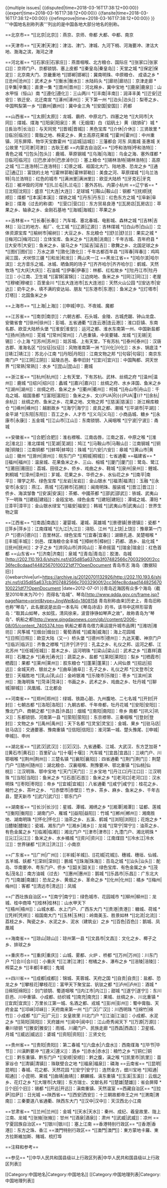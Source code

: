 {{multiple issues|
{{disputed|time=2018-03-16T17:38:12+00:00}}
{{expert|time=2018-03-16T17:38:12+00:00}}
{{fansite|time=2018-03-16T17:38:12+00:00}}
{{refimprove|time=2018-03-16T17:38:12+00:00}}
}}
'''中国地名别称列表'''列出的是中国各地大部分地名的别称。

==北京市==
*[[北京|北京]]：燕京、京师、帝都
大都、中都、南京

==天津市==
*[[天津|天津]]：津沽、津门、津城、九河下梢、河海要冲、津沽大地、渤海之滨，海河之津

==河北省==
*[[石家庄|石家庄]]：燕晋咽喉、北方粮仓、国际庄
*[[张家口|张家口]]：京师门户、京都锁钥、塞上皮都 
*[[秦皇岛|秦皇岛]]：天堂之城
*[[保定|保定]]：北京南大门、京畿重地
*[[邯郸|邯郸]]：冀南明珠、中原粮仓、 成语之乡
*[[沧州|沧州]]：武术之乡 
*[[衡水|衡水]]：水陆码头
*[[廊坊|廊坊]]：京津走廊 
*[[辛集|辛集]]：直隶一集 
*[[晋州|晋州]]：河北棉乡、冀中宝地 
*[[鹿泉|鹿泉]]：山水甲恒（恒山）南 
*[[遵化|遵化]]：三山两川 
*[[丰南|丰南]]：润泽丰美 
*[[迁安|迁安]]：铁迁安、北迁南宣 
*[[涿州|涿州]]：天下第一州 
*[[泊头|泊头]]：梨枣之乡、中国鸭梨第一乡 
*[[霸州|霸州]]：冀中金三角
*[[安国|安国]]：药都

==山西省==
*[[太原|太原]]：龙城、霸府、中原北门、四塞之地 
*[[大同市|大同]]：煤城、煤海 
*[[阳泉|阳泉]]：黑（无烟煤）白（铝矾土）黄（硫铁矿）城 
*[[長治市|长治]]：与天同党
*[[晋城|晋城]]：黑色宝库 
*[[介休|介休]]：三贤故里 
*[[临汾|临汾]]：膏脂之地、棉麦之乡、黄土高原花果城 
*[[霍州|霍州]]：中州重镇、河东屏障、物华天宝数霍州 
*[[运城|运城]]：三藩都会 河东 凤凰城 圣惠城 关公故里 
*[[河津|河津]]：古耿王都 
==内蒙古自治区==
*[[呼和浩特|呼和浩特]]：青色之城 
*[[包头|包头]]：鹿城、草原钢城 
*[[乌海|乌海]]：乌金之海、塞外煤都 
*[[临河|临河]]（[[巴彦淖尔|巴彦淖尔]]）：塞上粮仓 
*[[锡林浩特|锡林浩特]]：高原之城 
*[[二连浩特|二连浩特]]：幻景之城、祖国北大门、陆地港、恐龙之乡 
*[[通辽|通辽]]：富饶的土地 
*[[霍林郭勒|霍林郭勒]]：美食之河、草原煤城 
*[[乌兰浩特|乌兰浩特]]：红色的城市 
*[[满洲里|满洲里]]：欧亚大陆桥 
*[[牙克石|牙克石]]：被冲毁的河岸 
*[[扎兰屯|扎兰屯]]：塞外苏杭、内蒙小杭州 
==辽宁省==
*[[沈阳|沈阳]]：盛京
*[[大连|大连]]：足球城 
*[[鞍山|鞍山]]：钢都 
*[[抚顺|抚顺]]：煤都 
*[[本溪|本溪]]：煤铁之城 
*[[丹东|丹东]]：红色东方之城 
*[[阜新|阜新]]：煤海（过去的称谓） 
*[[营口|营口]]：东方贸易良港 
*[[瓦房店|瓦房店]]：苹果之乡、轴承之乡、金刚石基地 
*[[海城|海城]]：苹果之乡

==吉林省==
*[[长春|长春]]：汽车城、塞北春城、电影城、森林之城 
*[[吉林|吉林]]：沿江的地方、船厂、化工城 
*[[辽源|辽源]]：吉林煤城 
*[[白山市|白山]]：立体资源宝库 
*[[榆树市|榆树]]：大豆之乡、东北粮仓 
*[[舒兰|舒兰]]：果实之城 
*[[梅河口|梅河口]]：立体宝库、鱼米之乡 
*[[洮南|洮南]]：千年古城、百年府县 
*[[大安市|大安]]：鱼米之乡、骏马之乡 
*[[延吉|延吉]]：歌舞之乡、北国足球之乡 
*[[图们|图们]]：万水之源 
*[[敦化|敦化]]：千年古都百年县 
*[[珲春|珲春]]：鸡鸣闻三国，犬吠惊三疆 
*[[和龙|和龙]]：两山夹一江 
==黑龙江省==
*[[哈尔滨|哈尔滨]]：北方音乐之城、冰城、晒鱼网的场子 
*[[齐齐哈尔|齐齐哈尔]]：鹤城、天然牧场 
*[[大庆|大庆]]：石油城 
*[[伊春|伊春]]：林都、红松故乡 
*[[牡丹江市|牡丹江]]：小江南、卫生城 
*[[富锦|富锦]]：江边岗地、鱼米之乡 
*[[同江|同江]]：老屋 
*[[穆棱|穆棱]]：百里金川 
*[[五大连池市|五大连池]]：天然火山公园 
*[[安达市|安达]]：奶牛之乡、填不满的安达站、朋友
*[[东港市|东港]]：鱼米之乡 
*[[灯塔市|灯塔]]：北国鱼米之乡

==上海市==
*[[上海|上海]]：[[申城|申]]、不夜城、魔都

==江苏省==
*[[南京|南京]]：六朝古都、石头城、金陵、古城虎踞、钟山龙盘、安徽省會
*[[徐州|徐州]]：彭城、五省通衢 
*[[连云港|连云港]]：淮口巨镇、东南名郡、欧亚大陆桥头堡 
*[[淮安|淮安]]：运河之都、淮水东南第一州、中国新盐都
*[[扬州|扬州]]：芜城 
*[[常州|常州]]：八邑重镇，中吴要辅、龙城
*[[无锡|无锡]]：小上海 
*[[苏州|苏州]]：姑苏城、上有天堂，下有苏杭 
*[[泰州|泰州]]：汉唐古郡、淮海名区 
*[[仪征|仪征]]：风物淮南第一洲 
*[[兴化|兴化]]：水乡、锅底洼 
*[[靖江|靖江]]：苏北小江南 
*[[丹阳|丹阳]]：江南文物之邦 
*[[句容|句容]]：南京东南门户 
*[[江阴|江阴]]：延陵古邑、春申旧封 
*[[宜兴|宜兴]]：中国陶都、洞天世界 
*[[常熟|常熟]]：水乡 
*[[昆山|昆山]]：鹿城

==浙江省==
*[[杭州|杭州]]：上有天堂，下有苏杭、武林、丝绸之府 
*[[温州|温州]]：鹿城 
*[[绍兴|绍兴]]：蠡城 
*[[嘉兴|嘉兴]]：丝绸之府、水乡泽国、鱼米之乡 
*[[湖州|湖州]]：丝绸之府、鱼米之乡 
*[[衢州|衢州]]：柯城 
*[[舟山市|舟山]]：千岛之城、祖国渔都 
*[[富阳|富阳]]：鱼米之乡、文{{PUA|}}{{PUA|}}?
*[[余杭|余杭]]：丝绸之府、鱼米之乡、花果之地、文物之邦 
*[[慈溪|慈溪]]：浙江棉库粮仓 
*[[嵊州|嵊州]]：越剧故乡 
*[[海宁|海宁]]：皮具之都、潮城 
*[[平湖市|平湖]]：金平湖 
*[[东阳|东阳]]：百工之乡、人才市 
*[[义乌|义乌]]：小商品城、糖乡 
*[[永康市|永康]]：五金城 
*[[江山市|江山]]：东南锁钥、入闽咽喉
*[[宁波|宁波]]：甬城

==安徽省==
*[[合肥|合肥]]：淮右襟喉、江南齿唇，江南之首，中原之喉 
*[[淮北|淮北]]：淮北煤城 
*[[芜湖|芜湖]]：鸠江 
*[[马鞍山市|马鞍山]]：江南钢城 
*[[铜陵|铜陵]]：江南铜都 
*[[蚌埠|蚌埠]]：珠城 
*[[六安|六安]]：皋城
*[[黄山市|黄山]]：徽州
*[[滁州|滁州]]：皖东门户 
*[[桐城|桐城]]：七省通衢 
==福建省==
*[[福州|福州]]：温泉城、花果鱼米之乡、三山、榕城 
*[[厦门|厦门]]：鹭岛、鹭江 
*[[莆田|莆田]]：荔城、田径之乡、侨乡、戏曲之乡、鞋城 
*[[泉州|泉州]]：鲤城、刺桐城 
*[[漳州|漳州]]：芗城、花果之乡、华侨之乡、水仙花之乡 
*[[南平|南平]]：理学之邦、绿色宝库 
*[[龙岩|龙岩]]：金山银水 
*[[福清|福清]]：玉融 
*[[永安市|永安]]：燕江、燕城 
*[[石狮市|石狮]]：闽南明珠、服装城 
*[[晋江|晋江]]：侨乡、海滨邹鲁 
*[[安溪|安溪]]：茶鄉、中國茶都
*[[邵武|邵武]]：铁城、武夷山下一明珠 
*[[建瓯|建瓯]]：金瓯宝地、绿色金库 
*[[建阳|建阳]]：潭城之城、潭阳 
*[[漳平|漳平]]：金山银水绿宝 
*[[福安|福安]]：韩城 
*[[武夷山市|武夷山]]：世界生物之窗

==江西省==
*[[南昌|南昌]]：灌婴城、灌城、英雄城 
*[[景德镇|景德镇]]：瓷都 
*[[萍乡|萍乡]]：江南煤城 
*[[九江|九江]]：浔阳、江州 
*[[上饶|上饶]]：豫章第一门户 
*[[德兴|德兴]]：百里林区、绿色宝库 
*[[宜春|宜春]]：湖赣孔道、吴楚咽喉 
*[[丰城|丰城]]：剑邑、煤海粮仓金丰城 
*[[樟树市|樟树]]：药都、酒乡、盐化城 
*[[抚州|抚州]]：才子之乡 
*[[井冈山市|井冈山]]：革命摇篮 
*[[瑞金|瑞金]]：红色首都 
==山东省==
*[[济南|济南]]：泉城 
*[[青岛|青岛]]：胶澳、岛城<ref>[http://202.110.193.6/shizhi.nsf/d35d85a637cb3f07482566c70032900f/2cc36fec8cdaad144825670100221df7?OpenDocument 青岛市志 海岛（数据较旧）] {{webarchive|url=https://archive.is/20120701132926/http://202.110.193.6/shizhi.nsf/d35d85a637cb3f07482566c70032900f/2cc36fec8cdaad144825670100221df7?OpenDocument |date=2012-07-01 }}</ref><ref>青岛近海因有众多个海岛（截至2010年末为70个）而得名“岛城”</ref>、琴岛<ref>[http://www.qdda.gov.cn/frame.jsp?pageName=print&type=JingWei&id=1808158 青岛别称由来]</ref><ref>历史上，青岛旧称也称“琴岛”，此名据说是出自一本名叫《琴岛诗话》的书，该书中这样形容青岛：“取其山如琴，水如弦，清风徐来，波音铮铮如琴声之故”，故称青岛为“琴岛”</ref>、帆船之都<ref>[http://www.qingdaonews.com/gb//content/2006-08/05/content_7405374.htm 帆船之都青岛借力奥运提升城市品牌]</ref>
*[[潍坊|潍坊]]：风筝城 
*[[烟台|烟台]]：葡萄酒城 
*[[威海|威海]]：海上花园城  
*[[日照|日照]]：欧亚大陆（又一）桥头堡 
*[[德州市|德州]]：九达天衢、神京门户 
*[[临沂|临沂]]：齐鲁之襟喉 
*[[济宁|济宁]]：孔孟之乡、礼仪之邦、运河之都、江北苏州
*[[任城|任城]]：苗木之乡、运河明珠
*[[梁山|梁山]]：武术之乡
*[[嘉祥|嘉祥]]：石雕之乡
*[[寿光|寿光]]：蔬菜之乡、盐都 
*[[莱阳|莱阳]]：梨乡 
*[[栖霞市|栖霞]]：果都
*[[莱州|莱州]]：胶东粮仓 
*[[蓬莱|蓬莱]]：人间仙景 
*[[招远|招远]]：金城天府、银丝之乡 
*[[曲阜|曲阜]]：孔子之乡、礼仪之邦 
*[[文登市|文登]]：天福胜地 
*[[乳山|乳山]]：金岭银滩 
*[[乐陵市|乐陵]]：枣乡 
*[[滨州|滨州]]：渤海明珠 
*[[菏泽|菏泽]]：书画之乡、武术之乡、戏曲之乡、牡丹城 
*[[聊城|聊城]]：凤凰城、江北都会

==河南省==
*[[郑州|郑州]]：绿城、铁路心脏、九州腹地、二七名城 
*[[开封|开封]]：七朝古都 
*[[洛阳|洛阳]]：九朝古都、千年帝都，牡丹花城 
*[[安阳|安阳]]：豫北门户、商朝之都
*[[许昌|许昌]]：烟城 
*[[南阳|南阳]]：帝乡 南都
*[[巩义|巩义]]：东都锁钥、河南第一县 
*[[荥阳|荥阳]]：东京襟带、三秦咽喉 
*[[登封|登封]]：文物之乡 
*[[禹州|禹州]]：天下名都 
*[[灵宝|灵宝]]：金城、果乡 
*[[驻马店|驻马店]]：交通要塞、豫南重镇 
*[[信阳|信阳]]：淮河第一城、楚头豫尾、[[申城|申城]]、申州

==湖北省==
*[[武汉|武汉]]：[[汉|汉]]、九省通衢、江城、大武汉、东方芝加哥
*[[黄石市|黄石]]：百里矿山 
*[[十堰|十堰]]：汽车城 
*[[宜昌|宜昌]]：三峡门户、川鄂咽喉 
*[[荆州|荆州]]：三楚名镇 
*[[襄阳|襄阳]]：四省通衢 
*[[荆门|荆门]]：荆楚门户 
*[[随州|随州]]：湖北粮仓、汉襄咽喉、荆豫要冲、鄂北重镇 
*[[仙桃|仙桃]]：江汉明珠、鄂中宝地 
*[[天门|天门]]：三乡宝地 
*[[丹江口|丹江口]]：江汉明珠 
*[[当阳|当阳]]：鱼米之乡 
*[[石首|石首]]：鱼米之乡 
*[[老河口|老河口]]：汉水明珠 
*[[枣阳|枣阳]]：帝乡 
*[[宜城|宜城]]：八省通衢 
*[[咸宁|咸宁]]：桂花之乡、楠竹之乡、茶叶之乡、 
*[[赤壁市|赤壁]]：竹乡、茶乡、麻乡、鱼米之乡、千年古县，楚天新市 
*[[武穴|武穴]]：鄂东门户

==湖南省==
*[[长沙|长沙]]：星城、潭城、湘绣之乡 
*[[湘潭|湘潭]]：锰都、莲城
*[[衡阳|衡阳]]：湖南门户、雁城
*[[益阳|益阳]]：竹城 
*[[郴州|郴州]]：湘南胜地、湖南明珠 
*[[怀化|怀化]]：油茶之乡、五溪、鹤城
*[[浏阳|浏阳]]；花炮之乡 
*[[醴陵|醴陵]]：瓷城、湘东门户 
*[[湘乡|湘乡]]：龙城 
*[[常宁|常宁]]：油茶之乡、有色金属之乡 
*[[临湘|临湘]]：湘北门户 
*[[津市|津市]]：九澧门户、湘北明珠 
*[[沅江|沅江]]：鱼米之乡、水乡橘城 
*[[资兴|资兴]]：江南煤田 
*[[冷水江|冷水江]]：世界锑都 
*[[洪江|洪江]]：小南京

==广东省==
*[[广州|广州]]：[[羊城|羊城]]、[[花城|花城]]、穗城、穗垣、仙城、五羊城、妖都
*[[深圳|深圳]]：鹏城 
*[[珠海|珠海]]：百岛之城 
*[[汕头|汕头]]：酡岛、华南要冲、粤东门户、侨乡 
*[[韶关|韶关]]：绿色宝库、有色金属之乡 
*[[茂名|茂名]]：南方油城（过去） 
*[[惠州|惠州]]：鹅城 
*[[乐昌市|乐昌]]：广东北大门 
*[[南雄|南雄]]：恐龙之乡、黄烟之乡、革命之乡
*[[化州|化州]]：橘乡
*[[梅州|梅州]]：客都
*[[清远市|清远]]：凤城

==广西壮族自治区==
*[[南宁|南宁]]：绿色城市、花园城市 
*[[柳州|柳州]]：龙城、桂中商埠 
*[[桂林|桂林]]：山水甲天下  
*[[梧州|梧州]]：山城水都、水上门户、广西东大门
*[[贵港|贵港]]：糖城、荷城 
*[[凭祥|凭祥]]：祖国南大门 
*[[玉林|玉林]]：岭南美玉、胜景如林
*[[北流|北流]]：荔枝之乡、陶瓷之乡、水泥之乡、泥水（建筑业）之乡 
*[[百色|百色]]：鹅城、凤凰城

==海南省==
*[[琼山|琼山]]：琼州第一县 
*[[文昌市|文昌]]：文化之乡、椰子之乡、排球之乡

==重庆市==
*[[重庆|重庆]]：山城、雾都、火炉 、桥都
*[[万州|万州]]：川东门户
*[[合川|合川]]：小重庆 
*[[江津|江津]]：柑橘之乡、瀑布之乡 
*[[涪陵|涪陵]]：榨菜之乡
*[[丰都|丰都]]：鬼城

==四川省==
*[[成都|成都]]：锦城、芙蓉城、天府之国 
*[[自贡|自贡]]：盐都、恐龙之乡 
*[[攀枝花|攀枝花]]：富甲天下聚宝盆、钒钛之都 
*[[泸州|泸州]]：酒城 
*[[绵阳|绵阳]]：剑门锁钥、蜀道咽喉 
*[[内江市|内江]]；甜城 
*[[遂宁|遂宁]]：东川巨邑、川中重镇、小成都、纺织城 
*[[南充|南充]]：果城、丝绸之乡、川北重镇 
*[[宜宾|宜宾]]：万里长江第一城、名酒之都、戎城 
*[[彭州|彭州]]：蜀中膏脂、天府金盆 
*[[邛崃|邛崃]]：天府南来第一州 
*[[广汉|广汉]]：川西明珠 
*[[绵竹|绵竹]]：小成都 
*[[广元|广元]]：女皇故里 川北门户
*[[江油|江油]]：小成都、水泥之乡 
*[[简阳|简阳]]：天府雄州 
*[[阆中|阆中]]：江山奇秀闻天下 
*[[万源|万源]]：秦川锁钥 
*[[雅安|雅安]]：雨城、川藏门户、民族走廊 
*[[西昌|西昌]]：卫星城、月城 
*[[威远|威远]]：婆城
*[[资阳|资阳]]：三贤文化

==贵州省==
*[[贵阳|贵阳]]：第二春城 
*[[六盘水|六盘水]]：西南煤海 
*[[毕节|毕节]]：川滇黔要冲 
*[[遵义|遵义]]：酒乡 
*[[赤水|赤水]]：楠竹之乡 
*[[铜仁|铜仁]]：黔东重镇、黔东门户 
*[[安顺|安顺]]：黔之腹，滇之喉 
*[[凯里市|凯里]]：苗家谷仓 
*[[清镇|清镇]]：珠联壁合之地 
*[[福泉|福泉]]：磷海 
==云南省==
*[[昆明|昆明]]：春城、花之都、天然花园 
*[[安宁|安宁]]：连然金方，螳川宝地 
*[[昭通|昭通]]：小昆明、果城 
*[[曲靖|曲靖]]：麒麟城、滇东重镇 
*[[玉溪|玉溪]]：云烟之乡、花灯之乡 
*[[大理市|大理]]：东方瑞士、文献名邦 
*[[楚雄|楚雄]]：省会屏障 
*[[个旧|个旧]]：锡都 
*[[开远|开远]]：滇南重镇、天然温室 
==西藏自治区==
*[[拉萨|拉萨]]：日光城 
==陕西省==
*[[西安|西安]]：十三朝故都帝王之州 
*[[渭南|渭南]]：三秦要道八省通衢、陕西东大门
*[[汉中|汉中]]：天汉西北小江南

==甘肃省==
*[[兰州|兰州]]：金城
*[[天水|天水]]：秦州、成纪、羲皇故里、陇上江南、龙城 
*[[张掖|张掖]]：甘州
*[[酒泉|酒泉]]：肃州
*[[武威|武威]]：凉州
==宁夏回族自治区==
*[[银川|银川]]：塞上江南
==香港特别行政区==
*[[香港|香港]]：东方之珠、香江
==澳門特别行政区==
*[[澳門|澳門]]：東方蒙地卡羅、東方拉斯維加斯、賭城、梳打埠

==注释和参考==
<div class="references-small">
<references />
</div>

==参见==
*[[中华人民共和国县级以上行政区列表|中华人民共和国县级以上行政区列表]]

[[Category:中国地名|Category:中国地名]]
[[Category:中国地理列表|Category:中国地理列表]]